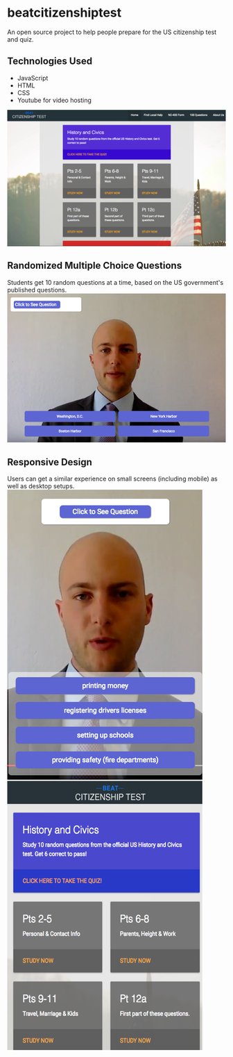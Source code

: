 # beatcitizenshiptest

An open source project to help people prepare for the US citizenship test and quiz.

## Technologies Used
- JavaScript
- HTML
- CSS
- Youtube for video hosting

![screenshot](./README/screenshot1.png?raw=true)

## Randomized Multiple Choice Questions
Students get 10 random questions at a time, based on the US government's published questions.
![screenshot](./README/screenshot2.png?raw=true)

## Responsive Design
Users can get a similar experience on small screens (including mobile) as well as desktop setups.
![screenshot](./README/screenshot3.png?raw=true)
![screenshot](./README/screenshot5.png?raw=true)
